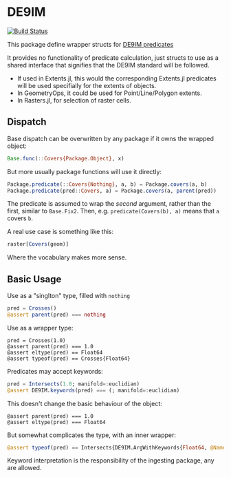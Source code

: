 # DE9IM

[![Build Status](https://github.com/JuliaGeo/DE9IM.jl/actions/workflows/CI.yml/badge.svg?branch=main)](https://github.com/rafaqz/DE9IM.jl/actions/workflows/CI.yml?query=branch%3Amain)

This package define wrapper structs for [DE9IM predicates](https://en.wikipedia.org/wiki/DE-9IM)

It provides no functionality of predicate calculation, just
structs to use as a shared interface that signifies that the
DE9IM standard will be followed.

- If used in Extents.jl, this would the corresponding Extents.jl
predicates will be used specifially for the extents of objects.
- In GeometryOps, it could be used for Point/Line/Polygon extents.
- In Rasters.jl, for selection of raster cells.

## Dispatch

Base dispatch can be overwritten by any package if it owns the wrapped object:

```julia
Base.func(::Covers{Package.Object}, x)
```

But more usually package functions will use it directly:

```julia
Package.predicate(::Covers{Nothing}, a, b) = Package.covers(a, b)
Package.predicate(pred::Covers, a) = Package.covers(a, parent(pred))
```

The predicate is assumed to wrap the _second_ argument, rather than the first, similar to `Base.Fix2`. 
Then, e.g. `predicate(Covers(b), a)` means that `a` covers `b`.

A real use case is something like this:

```julia
raster[Covers(geom)]
```
Where the vocabulary makes more sense.

## Basic Usage

Use as a "singlton" type, filled with `nothing`
```julia
pred = Crosses()
@assert parent(pred) === nothing
```

Use as a wrapper type:

```
pred = Crosses(1.0)
@assert parent(pred) === 1.0
@assert eltype(pred) == Float64
@assert typeof(pred) == Crosses{Float64}
```

Predicates may accept keywords:

```julia
pred = Intersects(1.0; manifold=:euclidian)
@assert DE9IM.keywords(pred) === (; manifold=:euclidian)
```

This doesn't change the basic behaviour of the object:
```
@assert parent(pred) === 1.0
@assert eltype(pred) === Float64
```

But somewhat complicates the type, with an inner wrapper:
```julia
@assert typeof(pred) == Intersects{DE9IM.ArgWithKeywords{Float64, @NamedTuple{manifold::Symbol}}}
```

Keyword interpretation is the responsibility of the ingesting package, any are allowed.

